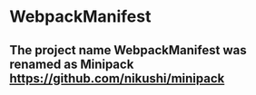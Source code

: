 # WebpackManifest

## The project name WebpackManifest was renamed as Minipack https://github.com/nikushi/minipack
